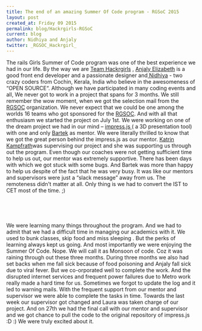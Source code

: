 ```yaml
---
title: The end of an amazing Summer Of Code program - RGSoC 2015
layout: post
created_at: Friday 09 2015
permalink: blog/Hackrgirls-RGSoC
current: blog
author: Nidhiya and Anjaly
twitter: _RGSOC_Hackrgirl_
---
```


The rails Girls Summer of Code program was one of the best experience we had in our life.  By the way we are <a href="https://twitter.com/RGSOC_Hackrgirl">Team Hackrgirls</a> , <a href="https://www.linkedin.com/in/anjalysaju">Anjaly Elizabeth</a> is a good front end developer and a passionate designer and<a href="https://about.me/nidhiya"> Nidhiya</a> - two crazy coders from Cochin, Kerala, India who believe in the awesomeness of “OPEN SOURCE“. Although we have participated in many coding events and all, We never got to work in a project that spans for 3 months. We still remember the wow moment, when we got the selection mail from the <a href="https://teams.railsgirlssummerofcode.org/">RGSOC</a> organization. We never expect that we could be one among the worlds 16 teams who got sponsored for the <a href="https://teams.railsgirlssummerofcode.org/">RGSOC</a>.  And with all that enthusiasm we started the project on July 1st.  We were working on one of the dream project we had in our mind – <a href="https://github.com/impress/impress.js">  impress.js </a>( a 3D presentation tool) with one and only <a href="https://teams.railsgirlssummerofcode.org/users/148"> Bartek</a> as mentor. We were literally thrilled to know that we got the great person behind the impress.js as our mentor. <a href="https://teams.railsgirlssummerofcode.org/users/17">Katrin Kampfrath</a>was supervising our project and she was supporting us through out the program. Even though our coaches were not getting sufficient time to help us out, our mentor was extremely supportive. There has been days with which we got stuck with some bugs. And Bartek was more than happy to help us despite of the fact that he was very busy. It was like our mentors and supervisors were just a “slack message” away from us. The remoteness didn't matter at all. Only thing is we had to convert the IST to CET most of the time. ;)

&nbsp;

&nbsp;

We were learning many things throughout the program. And we had to admit that we had a difficult  time in managing our academics with it.  We used to bunk classes, skip food and miss sleeping . But the perks of learning always kept us going. And most importantly we were enjoying the Summer Of Code. Nope. We will call it as Monsoon of code. Coz it was raining through out these three months. During three months we also had set backs when me fall sick because of food poisoning and Anjaly fall sick due to viral fever. But we co-orporated well to complete the work. And the disrupted internet services and  frequent power failures due to Metro work really made a hard time for us. Sometimes we forgot to update the log and it led to warning mails. With the frequent support from our mentor and supervisor we were able to complete the tasks in time.  Towards the last week our supervisor got changed and Laura was taken charge of our project. And on 27th we had the final call with our mentor and supervisor    and we got chance to pull the code to the  original repository of impress.js :D :)  We were truly excited about it. 
